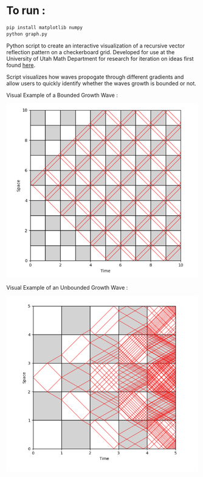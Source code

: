 # To run :
```bash
pip install matplotlib numpy
python graph.py 
```
  

Python script to create an interactive visualization of a recursive vector reflection pattern on a checkerboard grid. Developed for use at the University of Utah Math Department for research for iteration on ideas first found [here](https://arxiv.org/abs/1705.00539). 

Script visualizes how waves propogate through different gradients and allow users to quickly identify whether the waves growth is bounded or not. 

Visual Example of a Bounded Growth Wave :

![Bounded Growth Wave](examples/bounded.png)

Visual Example of an Unbounded Growth Wave : 

![Unbounded Growth Wave](examples/unbounded.png)
